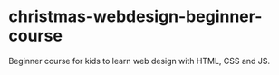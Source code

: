 # christmas-webdesign-beginner-course
Beginner course for kids to learn web design with HTML, CSS and JS.
